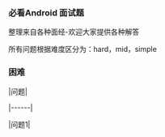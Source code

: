 ### 必看Android 面试题

整理来自各种面经-欢迎大家提供各种解答

所有问题根据难度区分为：hard，mid，simple

### 困难

|问题|

|------|

|问题1|

